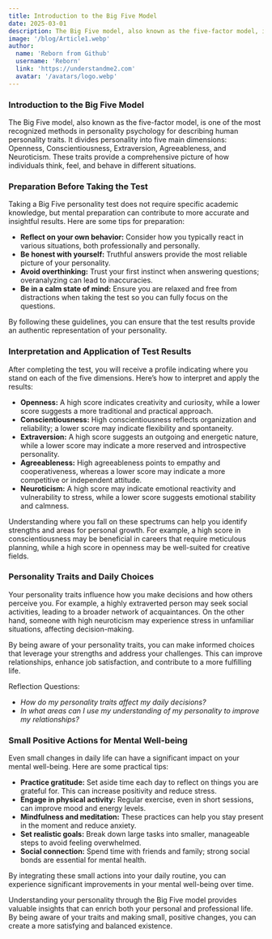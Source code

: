 ```yaml
---
title: Introduction to the Big Five Model
date: 2025-03-01
description: The Big Five model, also known as the five-factor model, is one of the most recognized methods in personality psychology for describing human personality traits. It divides personality into five main dimensions Openness, Conscientiousness, Extraversion, Agreeableness, and Neuroticism.
image: '/blog/Article1.webp'
author:
  name: 'Reborn from Github'
  username: 'Reborn'
  link: 'https://understandme2.com'
  avatar: '/avatars/logo.webp'
---
```


### Introduction to the Big Five Model

The Big Five model, also known as the five-factor model, is one of the most recognized methods in personality psychology for describing human personality traits. It divides personality into five main dimensions: Openness, Conscientiousness, Extraversion, Agreeableness, and Neuroticism. These traits provide a comprehensive picture of how individuals think, feel, and behave in different situations.

### Preparation Before Taking the Test

Taking a Big Five personality test does not require specific academic knowledge, but mental preparation can contribute to more accurate and insightful results. Here are some tips for preparation:

* **Reflect on your own behavior:** Consider how you typically react in various situations, both professionally and personally.
* **Be honest with yourself:** Truthful answers provide the most reliable picture of your personality.
* **Avoid overthinking:** Trust your first instinct when answering questions; overanalyzing can lead to inaccuracies.
* **Be in a calm state of mind:** Ensure you are relaxed and free from distractions when taking the test so you can fully focus on the questions.

By following these guidelines, you can ensure that the test results provide an authentic representation of your personality.

### Interpretation and Application of Test Results

After completing the test, you will receive a profile indicating where you stand on each of the five dimensions. Here’s how to interpret and apply the results:

* **Openness:** A high score indicates creativity and curiosity, while a lower score suggests a more traditional and practical approach.
* **Conscientiousness:** High conscientiousness reflects organization and reliability; a lower score may indicate flexibility and spontaneity.
* **Extraversion:** A high score suggests an outgoing and energetic nature, while a lower score may indicate a more reserved and introspective personality.
* **Agreeableness:** High agreeableness points to empathy and cooperativeness, whereas a lower score may indicate a more competitive or independent attitude.
* **Neuroticism:** A high score may indicate emotional reactivity and vulnerability to stress, while a lower score suggests emotional stability and calmness.

Understanding where you fall on these spectrums can help you identify strengths and areas for personal growth. For example, a high score in conscientiousness may be beneficial in careers that require meticulous planning, while a high score in openness may be well-suited for creative fields.

### Personality Traits and Daily Choices

Your personality traits influence how you make decisions and how others perceive you. For example, a highly extraverted person may seek social activities, leading to a broader network of acquaintances. On the other hand, someone with high neuroticism may experience stress in unfamiliar situations, affecting decision-making.

By being aware of your personality traits, you can make informed choices that leverage your strengths and address your challenges. This can improve relationships, enhance job satisfaction, and contribute to a more fulfilling life.

Reflection Questions:
* _How do my personality traits affect my daily decisions?_
* _In what areas can I use my understanding of my personality to improve my relationships?_

### Small Positive Actions for Mental Well-being

Even small changes in daily life can have a significant impact on your mental well-being. Here are some practical tips:

* **Practice gratitude:** Set aside time each day to reflect on things you are grateful for. This can increase positivity and reduce stress.
* **Engage in physical activity:** Regular exercise, even in short sessions, can improve mood and energy levels.
* **Mindfulness and meditation:** These practices can help you stay present in the moment and reduce anxiety.
* **Set realistic goals:** Break down large tasks into smaller, manageable steps to avoid feeling overwhelmed.
* **Social connection:** Spend time with friends and family; strong social bonds are essential for mental health.

By integrating these small actions into your daily routine, you can experience significant improvements in your mental well-being over time.

Understanding your personality through the Big Five model provides valuable insights that can enrich both your personal and professional life. By being aware of your traits and making small, positive changes, you can create a more satisfying and balanced existence.

